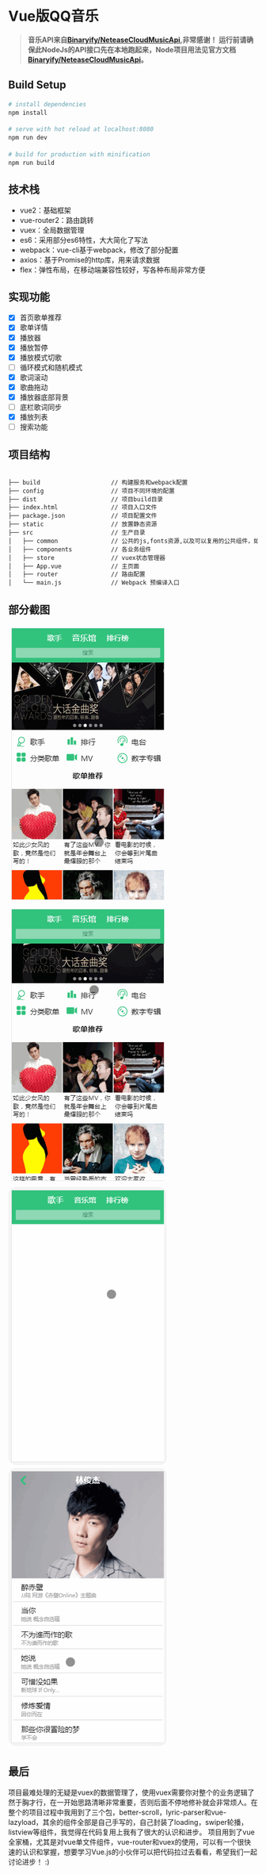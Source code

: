 # Vue版QQ音乐

> **音乐API来自[Binaryify/NeteaseCloudMusicApi](https://binaryify.github.io/NeteaseCloudMusicApi),非常感谢！
> 运行前请确保此NodeJs的API接口先在本地跑起来，Node项目用法见官方文档[Binaryify/NeteaseCloudMusicApi](https://binaryify.github.io/NeteaseCloudMusicApi)。**

## Build Setup

``` bash
# install dependencies
npm install

# serve with hot reload at localhost:8080
npm run dev

# build for production with minification
npm run build

```

## 技术栈

- vue2：基础框架
- vue-router2：路由跳转
- vuex：全局数据管理
- es6：采用部分es6特性，大大简化了写法
- webpack：vue-cli基于webpack，修改了部分配置
- axios：基于Promise的http库，用来请求数据
- flex：弹性布局，在移动端兼容性较好，写各种布局非常方便

## 实现功能

- [x] 首页歌单推荐
- [x] 歌单详情
- [x] 播放器
- [x] 播放暂停
- [x] 播放模式切歌
- [ ] 循环模式和随机模式
- [x] 歌词滚动
- [x] 歌曲拖动
- [x] 播放器底部背景
- [ ] 底栏歌词同步
- [x] 播放列表
- [ ] 搜索功能

## 项目结构

```bash

├── build                    // 构建服务和webpack配置
├── config            		 // 项目不同环境的配置
├── dist               		 // 项目build目录
├── index.html          	 // 项目入口文件
├── package.json      		 // 项目配置文件
├── static       			 // 放置静态资源
├── src                		 // 生产目录
│   ├── common          	 // 公共的js,fonts资源,以及可以复用的公共组件，如Loading等
│   ├── components     		 // 各业务组件
│   ├── store          	     // vuex状态管理器
│   ├── App.vue         	 // 主页面
│   ├── router    		     // 路由配置
│   └── main.js       	     // Webpack 预编译入口

```

## 部分截图

![推荐页](./prev/1.gif)
![歌单详情](./prev/2.gif)
![歌手列表](./prev/3.gif)
![播放器页面](./prev/4.gif)

## 最后
项目最难处理的无疑是vuex的数据管理了，使用vuex需要你对整个的业务逻辑了然于胸才行，在一开始思路清晰非常重要，否则后面不停地修补就会非常烦人。在整个的项目过程中我用到了三个包，better-scroll，lyric-parser和vue-lazyload，其余的组件全部是自己手写的，自己封装了loading，swiper轮播，listview等组件，我觉得在代码复用上我有了很大的认识和进步。
项目用到了vue全家桶，尤其是对vue单文件组件，vue-router和vuex的使用，可以有一个很快速的认识和掌握，想要学习Vue.js的小伙伴可以把代码拉过去看看，希望我们一起讨论进步！ :)
